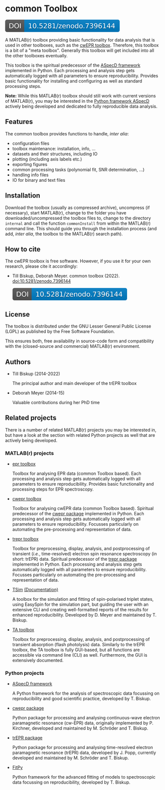 # common Toolbox

[![DOI](zenodo.7396144.svg)](https://doi.org/10.5281/zenodo.7396144)

A MATLAB(r) toolbox providing basic functionality for data analysis that is used in other toolboxes, such as the [cwEPR toolbox](https://github.com/tillbiskup/matlab-cwepr). Therefore, this toolbox is a bit of a "meta toolbox". Generally this toolbox will get included into all the other toolboxes eventually.

This toolbox is the spiritual predecessor of the [ASpecD framework](https://docs.aspecd.de/) implemented in Python. Each processing and analysis step gets automatically logged with all parameters to ensure reproducibility. Provides basic functionality for installing and configuring as well as standard processing steps.

**Note:** While this MATLAB(r) toolbox should still work with current versions of MATLAB(r), you may be interested in the [Python framework ASpecD](https://docs.aspecd.de/) actively being developed and dedicated to fully reproducible data analysis.


## Features

The common toolbox provides functions to handle, *inter alia*:

* configuration files
* toolbox maintenance: installation, info, ...
* datasets and their structures, including IO
* plotting (including axis labels etc.)
* exporting figures
* common processing tasks (polynomial fit, SNR determination, ...)
* handling info files
* IO for binary and text files


## Installation

Download the toolbox (usually as compressed archive), uncompress (if necessary), start MATLAB(r), change to the folder you have downloaded/uncompressed the toolbox files to, change to the directory `internal` and call the function `commonInstall` from within the MATLAB(r) command line. This should guide you through the installation process (and add, *inter alia*, the toolbox to the MATLAB(r) search path).


## How to cite

The cwEPR toolbox is free software. However, if you use it for your own research, please cite it accordingly:

  * Till Biskup, Deborah Meyer. common toolbox (2022). [doi:10.5281/zenodo.7396144](https://doi.org/10.5281/zenodo.7396144)

    [![DOI](zenodo.7396144.svg)](https://doi.org/10.5281/zenodo.7396144)


## License

The toolbox is distributed under the GNU Lesser General Public License (LGPL) as published by the Free Software Foundation.

This ensures both, free availability in source-code form and compatibility with the (closed-source and commercial) MATLAB(r) environment.


## Authors

* Till Biskup (2014-2022)

    The principal author and main developer of the trEPR toolbox

* Deborah Meyer (2014-15)

    Valuable contributions during her PhD time


## Related projects

There is a number of related MATLAB(r) projects you may be interested in, but have a look at the section with related Python projects as well that are actively being developed.


### MATLAB(r) projects

* [epr toolbox](https://github.com/tillbiskup/matlab-epr)

    Toolbox for analysing EPR data (common Toolbox based). Each processing and analysis step gets automatically logged with all parameters to ensure reproducibility. Provides basic functionality and processing steps for EPR spectroscopy.

* [cwepr toolbox](https://github.com/tillbiskup/matlab-cwepr)

    Toolbox for analysing cwEPR data (common Toolbox based). Spiritual predecessor of the [cwepr package](https://docs.cwepr.de/) implemented in Python. Each processing and analysis step gets automatically logged with all parameters to ensure reproducibility. Focusses particularly on automating the pre-processing and representation of data.

* [trepr toolbox](https://github.com/tillbiskup/matlab-trepr)

    Toolbox for preprocessing, display, analysis, and postprocessing of transient (*i.e.*, time-resolved) electron spin resonance spectroscopy (in short: trEPR) data. Spiritual predecessor of the [trepr package](https://docs.trepr.de/) implemented in Python. Each processing and analysis step gets automatically logged with all parameters to ensure reproducibility. Focusses particularly on automating the pre-processing and representation of data.

* [TSim](https://github.com/tillbiskup/matlab-trepr-tsim) [(Documentation)](https://tsim.docs.till-biskup.de/)

    A toolbox for the simulation and fitting of spin-polarised triplet states, using EasySpin for the simulation part, but guiding the user with an extensive CLI and creating well-formatted reports of the results for enhanced reproducibility. Developed by D. Meyer and maintained by T. Biskup.

* [TA toolbox](https://github.com/tillbiskup/matlab-ta)

    Toolbox for preprocessing, display, analysis, and postprocessing of transient absorption (flash photolysis) data. Similarly to the trEPR toolbox, the TA toolbox is fully GUI-based, but all functions are accessible via command line (CLI) as well. Furthermore, the GUI is extensively documented.


### Python projects

* [ASpecD framework](https://docs.aspecd.de/)

    A Python framework for the analysis of spectroscopic data focussing on reproducibility and good scientific practice, developed by T. Biskup.

* [cwepr package](https://docs.cwepr.de/)

    Python package for processing and analysing continuous-wave electron paramagnetic resonance (cw-EPR) data, originally implemented by P. Kirchner, developed and maintained by M. Schröder and T. Biskup.

* [trEPR package](https://docs.trepr.de/)

    Python package for processing and analysing time-resolved electron paramagnetic resonance (trEPR) data, developed by J. Popp, currently developed and maintained by M. Schröder and T. Biskup.

* [FitPy](https://docs.fitpy.de/)

    Python framework for the advanced fitting of models to spectroscopic data focussing on reproducibility, developed by T. Biskup.


